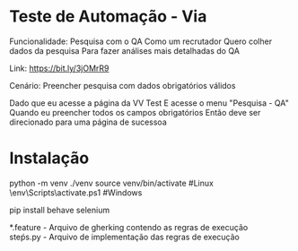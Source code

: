 # Teste de Automação - Via

Funcionalidade: Pesquisa com o QA Como um recrutador Quero colher dados da pesquisa Para fazer análises mais detalhadas do QA

Link: https://bit.ly/3jOMrR9

Cenário: Preencher pesquisa com dados obrigatórios válidos

Dado que eu acesse a página da VV Test E acesse o menu "Pesquisa - QA"  Quando eu preencher todos os campos obrigatórios  Então deve ser direcionado para uma página de sucessoa

# Instalação

python -m venv ./venv
source venv/bin/activate #Linux
\env\Scripts\activate.ps1 #Windows

pip install behave selenium

*.feature - Arquivo de gherking contendo as regras de execução  
steṕs.py - Arquivo de implementação das regras de execução
